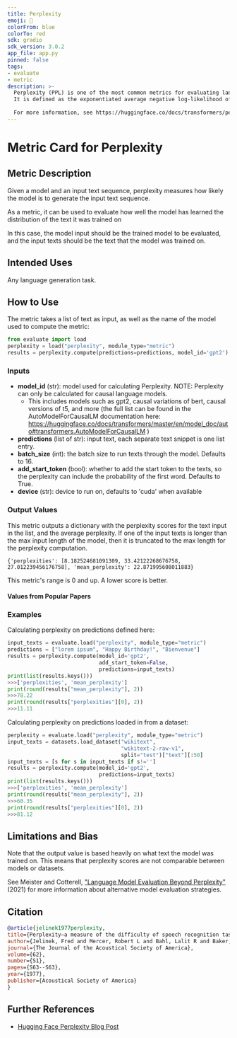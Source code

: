 ```yaml
---
title: Perplexity
emoji: 🤗
colorFrom: blue
colorTo: red
sdk: gradio
sdk_version: 3.0.2
app_file: app.py
pinned: false
tags:
- evaluate
- metric
description: >-
  Perplexity (PPL) is one of the most common metrics for evaluating language models.
  It is defined as the exponentiated average negative log-likelihood of a sequence.
  
  For more information, see https://huggingface.co/docs/transformers/perplexity
---
```


# Metric Card for Perplexity

## Metric Description
Given a model and an input text sequence, perplexity measures how likely the model is to generate the input text sequence.

As a metric, it can be used to evaluate how well the model has learned the distribution of the text it was trained on


In this case, the model input should be the trained model to be evaluated, and the input texts should be the text that the model was trained on.

## Intended Uses
Any language generation task.

## How to Use

The metric takes a list of text as input, as well as the name of the model used to compute the metric:

```python
from evaluate import load
perplexity = load("perplexity", module_type="metric")
results = perplexity.compute(predictions=predictions, model_id='gpt2')
```

### Inputs
- **model_id** (str): model used for calculating Perplexity. NOTE: Perplexity can only be calculated for causal language models.
    - This includes models such as gpt2, causal variations of bert, causal versions of t5, and more (the full list can be found in the AutoModelForCausalLM documentation here: https://huggingface.co/docs/transformers/master/en/model_doc/auto#transformers.AutoModelForCausalLM )
- **predictions** (list of str): input text, each separate text snippet is one list entry.
- **batch_size** (int): the batch size to run texts through the model. Defaults to 16.
- **add_start_token** (bool): whether to add the start token to the texts, so the perplexity can include the probability of the first word. Defaults to True.
- **device** (str): device to run on, defaults to 'cuda' when available

### Output Values
This metric outputs a dictionary with the perplexity scores for the text input in the list, and the average perplexity.
If one of the input texts is longer than the max input length of the model, then it is truncated to the max length for the perplexity computation.

```
{'perplexities': [8.182524681091309, 33.42122268676758, 27.012239456176758], 'mean_perplexity': 22.871995608011883}
```

This metric's range is 0 and up. A lower score is better.

#### Values from Popular Papers


### Examples
Calculating perplexity on predictions defined here:
```python
input_texts = evaluate.load("perplexity", module_type="metric")
predictions = ["lorem ipsum", "Happy Birthday!", "Bienvenue"]
results = perplexity.compute(model_id='gpt2',
                             add_start_token=False,
                             predictions=input_texts)
print(list(results.keys()))
>>>['perplexities', 'mean_perplexity']
print(round(results["mean_perplexity"], 2))
>>>78.22
print(round(results["perplexities"][0], 2))
>>>11.11
```
Calculating perplexity on predictions loaded in from a dataset:
```python
perplexity = evaluate.load("perplexity", module_type="metric")
input_texts = datasets.load_dataset("wikitext",
                                    "wikitext-2-raw-v1",
                                    split="test")["text"][:50]
input_texts = [s for s in input_texts if s!='']
results = perplexity.compute(model_id='gpt2',
                             predictions=input_texts)
print(list(results.keys()))
>>>['perplexities', 'mean_perplexity']
print(round(results["mean_perplexity"], 2))
>>>60.35
print(round(results["perplexities"][0], 2))
>>>81.12
```

## Limitations and Bias
Note that the output value is based heavily on what text the model was trained on. This means that perplexity scores are not comparable between models or datasets.

See Meister and Cotterell, ["Language Model Evaluation Beyond Perplexity"]( https://arxiv.org/abs/2106.00085) (2021) for more information about alternative model evaluation strategies. 

## Citation

```bibtex
@article{jelinek1977perplexity,
title={Perplexity—a measure of the difficulty of speech recognition tasks},
author={Jelinek, Fred and Mercer, Robert L and Bahl, Lalit R and Baker, James K},
journal={The Journal of the Acoustical Society of America},
volume={62},
number={S1},
pages={S63--S63},
year={1977},
publisher={Acoustical Society of America}
}
```

## Further References
- [Hugging Face Perplexity Blog Post](https://huggingface.co/docs/transformers/perplexity)
